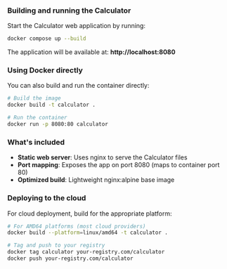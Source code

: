 ### Building and running the Calculator

Start the Calculator web application by running:
```bash
docker compose up --build
```

The application will be available at: **http://localhost:8080**

### Using Docker directly

You can also build and run the container directly:

```bash
# Build the image
docker build -t calculator .

# Run the container
docker run -p 8080:80 calculator
```

### What's included

- **Static web server**: Uses nginx to serve the Calculator files
- **Port mapping**: Exposes the app on port 8080 (maps to container port 80)
- **Optimized build**: Lightweight nginx:alpine base image

### Deploying to the cloud

For cloud deployment, build for the appropriate platform:

```bash
# For AMD64 platforms (most cloud providers)
docker build --platform=linux/amd64 -t calculator .

# Tag and push to your registry
docker tag calculator your-registry.com/calculator
docker push your-registry.com/calculator
```